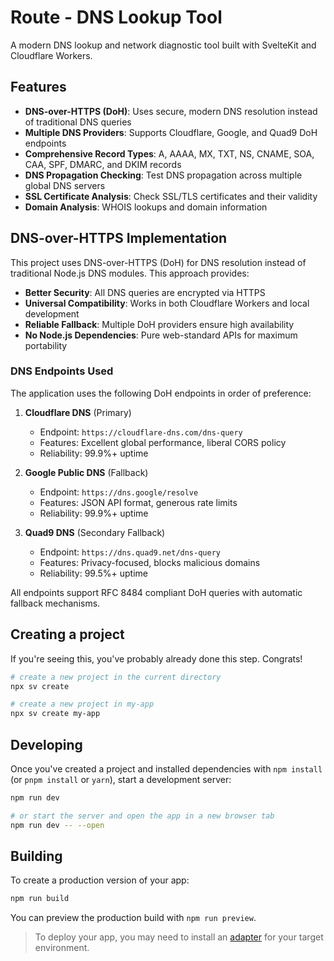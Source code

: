 # Route - DNS Lookup Tool

A modern DNS lookup and network diagnostic tool built with SvelteKit and Cloudflare Workers.

## Features

- **DNS-over-HTTPS (DoH)**: Uses secure, modern DNS resolution instead of traditional DNS queries
- **Multiple DNS Providers**: Supports Cloudflare, Google, and Quad9 DoH endpoints
- **Comprehensive Record Types**: A, AAAA, MX, TXT, NS, CNAME, SOA, CAA, SPF, DMARC, and DKIM records
- **DNS Propagation Checking**: Test DNS propagation across multiple global DNS servers
- **SSL Certificate Analysis**: Check SSL/TLS certificates and their validity
- **Domain Analysis**: WHOIS lookups and domain information

## DNS-over-HTTPS Implementation

This project uses DNS-over-HTTPS (DoH) for DNS resolution instead of traditional Node.js DNS modules. This approach provides:

- **Better Security**: All DNS queries are encrypted via HTTPS
- **Universal Compatibility**: Works in both Cloudflare Workers and local development
- **Reliable Fallback**: Multiple DoH providers ensure high availability
- **No Node.js Dependencies**: Pure web-standard APIs for maximum portability

### DNS Endpoints Used

The application uses the following DoH endpoints in order of preference:

1. **Cloudflare DNS** (Primary)
   - Endpoint: `https://cloudflare-dns.com/dns-query`
   - Features: Excellent global performance, liberal CORS policy
   - Reliability: 99.9%+ uptime

2. **Google Public DNS** (Fallback)
   - Endpoint: `https://dns.google/resolve`
   - Features: JSON API format, generous rate limits
   - Reliability: 99.9%+ uptime

3. **Quad9 DNS** (Secondary Fallback)
   - Endpoint: `https://dns.quad9.net/dns-query`
   - Features: Privacy-focused, blocks malicious domains
   - Reliability: 99.5%+ uptime

All endpoints support RFC 8484 compliant DoH queries with automatic fallback mechanisms.

## Creating a project

If you're seeing this, you've probably already done this step. Congrats!

```bash
# create a new project in the current directory
npx sv create

# create a new project in my-app
npx sv create my-app
```

## Developing

Once you've created a project and installed dependencies with `npm install` (or `pnpm install` or `yarn`), start a development server:

```bash
npm run dev

# or start the server and open the app in a new browser tab
npm run dev -- --open
```

## Building

To create a production version of your app:

```bash
npm run build
```

You can preview the production build with `npm run preview`.

> To deploy your app, you may need to install an [adapter](https://svelte.dev/docs/kit/adapters) for your target environment.
